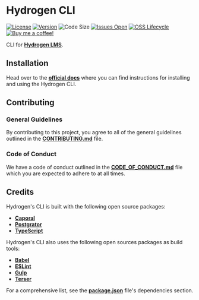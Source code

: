 # Hydrogen CLI

[![License](https://img.shields.io/github/license/lukecarr/hydrogen-cli?color=4a00e0&style=flat-square)](https://github.com/lukecarr/hydrogen-cli/blob/master/LICENSE)
[![Version](https://img.shields.io/github/package-json/v/lukecarr/hydrogen-cli/master?label=version&style=flat-square)](https://github.com/lukecarr/hydrogen-cli/releases)
![Code Size](https://img.shields.io/github/languages/code-size/lukecarr/hydrogen-cli?style=flat-square)
[![Issues Open](https://img.shields.io/github/issues/lukecarr/hydrogen-cli?style=flat-square)](https://github.com/lukecarr/hydrogen-cli/issues)
[![OSS Lifecycle](https://img.shields.io/osslifecycle/lukecarr/hydrogen-cli?style=flat-square)](https://github.com/lukecarr/hydrogen-cli/blob/master/OSSMETADATA)
[![Buy me a coffee!](https://img.shields.io/badge/buy%20me%20a-coffee-%23FF5E5B?style=flat-square&logo=ko-fi)](https://ko-fi.com/lukecarr)

CLI for **[Hydrogen LMS](https://github.com/lukecarr/hydrogen)**.

## Installation

Head over to the **[official docs](https://hydrogen.lukecarr.dev)** where you can find
instructions for installing and using the Hydrogen CLI.

## Contributing

### General Guidelines

By contributing to this project, you agree to all of the general guidelines outlined in
the **[CONTRIBUTING.md](CONTRIBUTING.md)** file.

### Code of Conduct

We have a code of conduct outlined in the **[CODE_OF_CONDUCT.md](CODE_OF_CONDUCT.md)**
file which you are expected to adhere to at all times.

## Credits

Hydrogen's CLI is built with the following open source packages:

- **[Caporal](https://caporal.io)**
- **[Postgrator](https://github.com/rickbergfalk/postgrator)**
- **[TypeScript](https://www.typescriptlang.org)**

Hydrogen's CLI also uses the following open sources packages as build tools:

- **[Babel](https://babeljs.io)**
- **[ESLint](https://eslint.org)**
- **[Gulp](https://gulpjs.com)**
- **[Terser](https://terser.org)**

For a comprehensive list, see the **[package.json](package.json)** file's dependencies
section.
